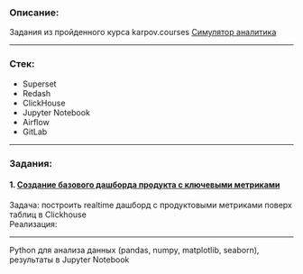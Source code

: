 ### Описание:
Задания из пройденного курса karpov.courses [Симулятор аналитика](https://karpov.courses/simulator)

---
### Стек:
- Superset
- Redash
- ClickHouse
- Jupyter Notebook
- Airflow
- GitLab
---
### Задания:
#### 1. [Создание базового дашборда продукта с ключевыми метриками](ссылка)
Задача: построить realtime дашборд с продуктовыми метриками поверх таблиц в Clickhouse    
Реализация: 


---
Python для анализа данных (pandas, numpy, matplotlib, seaborn), результаты в Jupyter Notebook
